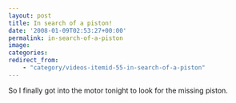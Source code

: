 ```yaml
---
layout: post
title: In search of a piston!
date: '2008-01-09T02:53:27+00:00'
permalink: in-search-of-a-piston
image: 
categories: 
redirect_from: 
    - "category/videos-itemid-55-in-search-of-a-piston"
---
```

So I finally got into the motor tonight to look for the missing piston.

<object width="425" height="350"><param name="movie" value="https://www.youtube.com/v/y1Ihcz0jeiQ"/><embed src="https://www.youtube.com/v/y1Ihcz0jeiQ" type="application/x-shockwave-flash" width="425" height="350"/></object>


